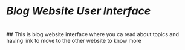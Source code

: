 # *Blog Website User Interface*
<br>
## This is blog website interface where you ca read about topics and having link to move to the other website to know more
